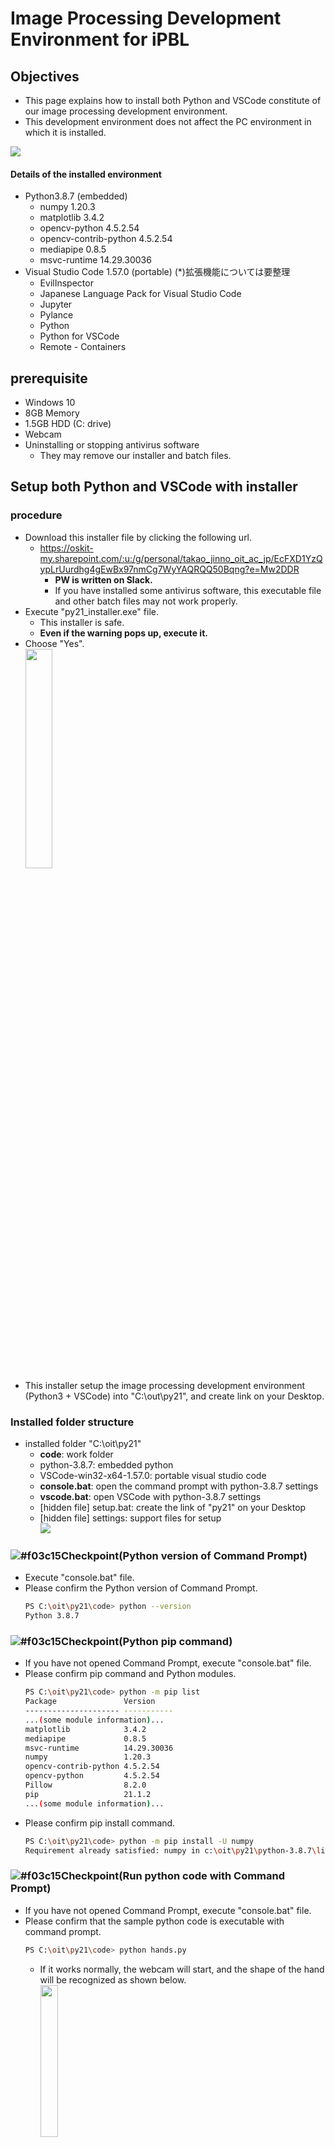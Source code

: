 # Image Processing Development Environment for iPBL

## Objectives
- This page explains how to install both Python and VSCode constitute of our image processing development environment.
- This development environment does not affect the PC environment in which it is installed.

<image src="../image/architecture.jpg">

#### Details of the installed environment
- Python3.8.7 (embedded)
  - numpy 1.20.3
  - matplotlib 3.4.2
  - opencv-python 4.5.2.54
  - opencv-contrib-python 4.5.2.54
  - mediapipe 0.8.5
  - msvc-runtime 14.29.30036
- Visual Studio Code 1.57.0 (portable)   (*)拡張機能については要整理
  - EvilInspector
  - Japanese Language Pack for Visual Studio Code
  - Jupyter
  - Pylance
  - Python
  - Python for VSCode
  - Remote - Containers

## prerequisite
- Windows 10
- 8GB Memory
- 1.5GB HDD (C: drive)
- Webcam
- Uninstalling or stopping antivirus software
  - They may remove our installer and batch files.


## Setup both Python and VSCode with installer
### procedure
- Download this installer file by clicking the following url.
  - https://oskit-my.sharepoint.com/:u:/g/personal/takao_jinno_oit_ac_jp/EcFXD1YzQypLrUurdhg4gEwBx97nmCg7WyYAQRQQ50Bqng?e=Mw2DDR
    - **PW is written on Slack.**
    - If you have installed some antivirus software, this executable file and other batch files may not work properly.
- Execute "py21_installer.exe" file.
  - This installer is safe.
  - **Even if the warning pops up, execute it.**
- Choose "Yes".<br>
  <image src="../image/py21_installer.png" width="30%" height="30%">
- This installer setup the image processing development environment (Python3 + VSCode) into "C:\out\py21", and create link on your Desktop.

### Installed folder structure
- installed folder "C:\oit\py21"
  - **code**: work folder
  - python-3.8.7: embedded python
  - VSCode-win32-x64-1.57.0:  portable visual studio code
  - **console.bat**:  open the command prompt with python-3.8.7 settings
  - **vscode.bat**: open VSCode with python-3.8.7 settings
  - [hidden file] setup.bat: create the link of "py21" on your Desktop
  - [hidden file] settings:  support files for setup<br>
    <image src="../image/py21_folder.png">

### ![#f03c15](https://via.placeholder.com/15/f03c15/000000?text=+)Checkpoint(Python version of Command Prompt)
- Execute "console.bat" file.
- Please confirm the Python version of Command Prompt.
  ```sh
  PS C:\oit\py21\code> python --version
  Python 3.8.7
  ```

### ![#f03c15](https://via.placeholder.com/15/f03c15/000000?text=+)Checkpoint(Python pip command)
- If you have not opened Command Prompt, execute "console.bat" file.
- Please confirm pip command and Python modules.
  ```sh
  PS C:\oit\py21\code> python -m pip list
  Package               Version
  --------------------- -----------
  ...(some module information)...
  matplotlib            3.4.2
  mediapipe             0.8.5
  msvc-runtime          14.29.30036
  numpy                 1.20.3
  opencv-contrib-python 4.5.2.54
  opencv-python         4.5.2.54
  Pillow                8.2.0
  pip                   21.1.2
  ...(some module information)...
  ```
- Please confirm pip install command.
  ```sh
  PS C:\oit\py21\code> python -m pip install -U numpy
  Requirement already satisfied: numpy in c:\oit\py21\python-3.8.7\lib\site-packages (1.20.3)
  ```

### ![#f03c15](https://via.placeholder.com/15/f03c15/000000?text=+)Checkpoint(Run python code with Command Prompt)
- If you have not opened Command Prompt, execute "console.bat" file.
- Please confirm that the sample python code is executable with command prompt.
  ```sh
  PS C:\oit\py21\code> python hands.py
  ```
  - If it works normally, the webcam will start, and the shape of the hand will be recognized as shown below.<br>
    <image src="../image/hands.png" width="25%" height="25%">

### ![#f03c15](https://via.placeholder.com/15/f03c15/000000?text=+)Checkpoint(EXTENSIONS of VScode)
- Execute "vscode.bat" file.
- If the following message is pop-up, please check "Trust the authors of all files in the parent folder 'py21'" and choose "Yes, I trust the authors".<br>
  <image src="../image/warning_VSCode[first_time].png" width="50%" height="50%">
- Please confirm EXTENSIONS of VSCode
  - Click the following button (EXTENSIONS Tab button).<br>
    <image src="../image/Extensions_button.png" width="5%" height="5%">
  - Please confirm installed EXTENSIONS  (*)拡張機能については要整理
    - EvilInspector
    - Japanese Language Pack for Visual Studio Code
    - Jupyter
    - Pylance
    - Python
    - Python for VSCode
    - Remote - Containers      

### ![#f03c15](https://via.placeholder.com/15/f03c15/000000?text=+)Checkpoint(Python version of VSCode)
- If you have not opened VSCode, execute "vscode.bat" file.
  - If the Terminal of VSCode is not opened, open the New Terminal as follows.
    <image src="../image/vscode_new_terminal.png" width="50%" height="50%"><br>
    <image src="../image/vscode_terminal_path.png" width="50%" height="50%"><br>
  - Please confirm python version of the Terminal of VSCode
    ```sh
    PS C:\oit\py21\code> python --version
    Python 3.8.7
    ```

### ![#f03c15](https://via.placeholder.com/15/f03c15/000000?text=+)Checkpoint(Run python code with VSCode)
- If you have not opened VSCode, execute "vscode.bat" file.
- Please confirm that the sample python code is executable with VSCode.
  - Double click "hands.py" -> Open "hands.py"<br>
    <image src="../image/vscode_sample.png" width="50%" height="50%">
  - If the Terminal of VSCode is not opened, open the New Terminal as follows.
    <image src="../image/vscode_new_terminal.png" width="50%" height="50%">
  - **At this time, make sure that the terminal path matches the parent directory of the Python code which you want to run.**<br>
    <image src="../image/vscode_terminal_path.png" width="50%" height="50%"><br>
    - If necessary, move the directory by the cd command.
  - Execute "hands.py" by clicking the following execution button.<br>
    <image src="../image/vscode_execute_button.png"><br>
  - If it works normally, the webcam will start, and the shape of the hand will be recognized as shown below.<br>
    <image src="../image/hands.png" width="25%" height="25%">
